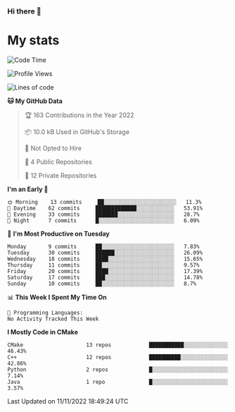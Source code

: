 ### Hi there 👋

# My stats

<!--START_SECTION:waka-->
![Code Time](http://img.shields.io/badge/Code%20Time-103%20hrs%2026%20mins-blue)

![Profile Views](http://img.shields.io/badge/Profile%20Views-0-blue)

![Lines of code](https://img.shields.io/badge/From%20Hello%20World%20I%27ve%20Written-60%20Thousand%20lines%20of%20code-blue)

**🐱 My GitHub Data** 

> 🏆 163 Contributions in the Year 2022
 > 
> 📦 10.0 kB Used in GitHub's Storage 
 > 
> 🚫 Not Opted to Hire
 > 
> 📜 4 Public Repositories 
 > 
> 🔑 12 Private Repositories  
 > 
**I'm an Early 🐤** 

```text
🌞 Morning    13 commits     ██░░░░░░░░░░░░░░░░░░░░░░░   11.3% 
🌆 Daytime    62 commits     █████████████░░░░░░░░░░░░   53.91% 
🌃 Evening    33 commits     ███████░░░░░░░░░░░░░░░░░░   28.7% 
🌙 Night      7 commits      █░░░░░░░░░░░░░░░░░░░░░░░░   6.09%

```
📅 **I'm Most Productive on Tuesday** 

```text
Monday       9 commits      ██░░░░░░░░░░░░░░░░░░░░░░░   7.83% 
Tuesday      30 commits     ██████░░░░░░░░░░░░░░░░░░░   26.09% 
Wednesday    18 commits     ████░░░░░░░░░░░░░░░░░░░░░   15.65% 
Thursday     11 commits     ██░░░░░░░░░░░░░░░░░░░░░░░   9.57% 
Friday       20 commits     ████░░░░░░░░░░░░░░░░░░░░░   17.39% 
Saturday     17 commits     ███░░░░░░░░░░░░░░░░░░░░░░   14.78% 
Sunday       10 commits     ██░░░░░░░░░░░░░░░░░░░░░░░   8.7%

```


📊 **This Week I Spent My Time On** 

```text
💬 Programming Languages: 
No Activity Tracked This Week

```

**I Mostly Code in CMake** 

```text
CMake                    13 repos            ███████████░░░░░░░░░░░░░░   46.43% 
C++                      12 repos            ██████████░░░░░░░░░░░░░░░   42.86% 
Python                   2 repos             █░░░░░░░░░░░░░░░░░░░░░░░░   7.14% 
Java                     1 repo              █░░░░░░░░░░░░░░░░░░░░░░░░   3.57%

```



 Last Updated on 11/11/2022 18:49:24 UTC
<!--END_SECTION:waka-->
